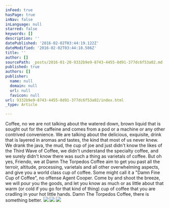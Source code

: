 ```yaml
---
inFeed: true
hasPage: true
inNav: false
inLanguage: null
starred: false
keywords: []
description: ''
datePublished: '2016-02-02T03:44:19.122Z'
dateModified: '2016-02-02T03:44:18.586Z'
title: ''
author: []
sourcePath: _posts/2016-01-20-9332b9e9-8743-4455-8d91-377dc6f53a02.md
published: true
authors: []
publisher:
  name: null
  domain: null
  url: null
  favicon: null
url: 9332b9e9-8743-4455-8d91-377dc6f53a02/index.html
_type: Article

---
```

Coffee, no we are not talking about the watered down, brown liquid that is sought out for the caffeine and comes from a pod or a machine or any other contrived convenience.  We are talking about the delicious, exquisite, drink that is layered in aromas and tastes, the kind that most of us never knew.  We drank the java, the mud, the cup of joe and just didn't know the likes of the Third Wave of Coffee, we didn't understand the specialty coffee, and we surely didn't know there was such a thing as varietals of coffee.  But oh yes, Friendo, we at Damn The Torpedos Coffee aim to get you past all the terroir, altitude, processing, varietals and all other overwhelming aspects, and give you a world class cup of coffee.  Some might call it a "Damn Fine Cup of Coffee", no offense Agent Cooper.  Come by and shoot the breeze, we will pour you the goods, and let you know as much or as little about that warm (or cold if you go for that kind of thing) cup of coffee that you are cradling in your hot little hands.  Damn The Torpedos Coffee, there is something better.
![](https://the-grid-user-content.s3-us-west-2.amazonaws.com/9ee2bb4f-367d-4a49-b0f0-76f39e484471.jpg)
![](https://the-grid-user-content.s3-us-west-2.amazonaws.com/7662880d-85b2-4878-a065-1d1af9f9ebed.jpg)
![](https://the-grid-user-content.s3-us-west-2.amazonaws.com/ab044971-4a3e-406f-bce8-fb819248de31.jpg)